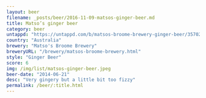 ```yaml
---
layout: beer
filename: _posts/beer/2016-11-09-matsos-ginger-beer.md
title: Matso’s ginger beer
category: beer
untappd: "https://untappd.com/b/matsos-broome-brewery-ginger-beer/35702"
country: "Australia"
brewery: "Matso's Broome Brewery"
breweryURL: "/brewery/matsos-broome-brewery.html"
style: "Ginger Beer"
score: 6
img: /img/list/matsos-ginger-beer.jpeg
beer-date: "2014-06-21"
desc: "Very gingery but a little bit too fizzy"
permalink: /beer/:title.html
---
```

